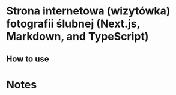 # Strona internetowa (wizytówka) fotografii ślubnej (Next.js, Markdown, and TypeScript)

## How to use

# Notes


